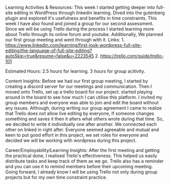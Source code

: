 Learning Activities & Resources: 
This week I started getting deeper into full-site editing in WordPress through linkedin learning. Dived into the gutenberg plugin and explored it's usefulness and benefits in time constraints. This week I have also found and joined a group for our second assessment. Since we will be using Trello during the process I started learning more about Trello through its online forum and youtube. Additionally, We planned our first group meeting and went through with it.
Links: 1. https://www.linkedin.com/learning/first-look-wordpress-full-site-editing/the-language-of-full-site-editing?autoSkip=true&resume=false&u=2223545
       2. https://trello.com/guide/trello-101

Estimated Hours:
2.5 hours for learning. 3 hours for group acitivity.

Content Insights:
Before we had our first group meeting, I started by creating a discord server for our meetings and communication. Then I moved onto Trello, set up a trello board for our project. started playing around in the board to see how much I can utilise this platform. I invited my group members and everyone was able to join and edit the board without any issues. Although, during writing our group agreement I came to realize that Trello does not allow live editing by everyone, If someone changes something and saves it then it alters what others wrote during that time. So, we decided to write it individually one after another. We connected each other on linked in right after. Everyone seemed agreeable and mutual and keen to put good effort in this project, we set roles for everyone and decided we will be working with wordpress during this project.  

Career/Employability/Learning Insights:
After the first meeting and getting the practical done, I realised Trello's effectiveness. This helped us easily distribute tasks and keep track of them as we go. Trello also has a reminder and you can use it to remind members before their upcoming meeting. Going forward, I already know I will be using Trello not only during group projects but for my own time constraint practice. 

